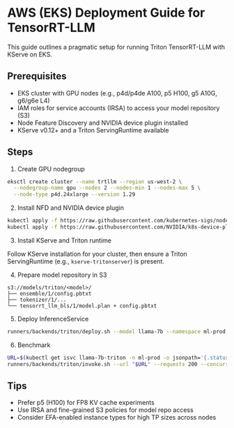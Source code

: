 # AWS (EKS) Deployment Guide for TensorRT-LLM

This guide outlines a pragmatic setup for running Triton TensorRT-LLM with KServe on EKS.

## Prerequisites

- EKS cluster with GPU nodes (e.g., p4d/p4de A100, p5 H100, g5 A10G, g6/g6e L4)
- IAM roles for service accounts (IRSA) to access your model repository (S3)
- Node Feature Discovery and NVIDIA device plugin installed
- KServe v0.12+ and a Triton ServingRuntime available

## Steps

1) Create GPU nodegroup

```bash
eksctl create cluster --name trtllm --region us-west-2 \
  --nodegroup-name gpu --nodes 2 --nodes-min 1 --nodes-max 5 \
  --node-type p4d.24xlarge --version 1.29
```

2) Install NFD and NVIDIA device plugin

```bash
kubectl apply -f https://raw.githubusercontent.com/kubernetes-sigs/node-feature-discovery/master/deployment/overlays/default/nfd-master.yaml
kubectl apply -f https://raw.githubusercontent.com/NVIDIA/k8s-device-plugin/stable/nvidia-device-plugin.yml
```

3) Install KServe and Triton runtime

Follow KServe installation for your cluster, then ensure a Triton ServingRuntime (e.g., `kserve-tritonserver`) is present.

4) Prepare model repository in S3

```
s3://models/triton/<model>/
├── ensemble/1/config.pbtxt
├── tokenizer/1/...
└── tensorrt_llm_bls/1/model.plan + config.pbtxt
```

5) Deploy InferenceService

```bash
runners/backends/triton/deploy.sh --model llama-7b --namespace ml-prod --streaming false
```

6) Benchmark

```bash
URL=$(kubectl get isvc llama-7b-triton -n ml-prod -o jsonpath='{.status.url}')
runners/backends/triton/invoke.sh --url "$URL" --requests 200 --concurrency 10 --max-tokens 64 --run-dir runs/aws-test
```

## Tips

- Prefer p5 (H100) for FP8 KV cache experiments
- Use IRSA and fine-grained S3 policies for model repo access
- Consider EFA-enabled instance types for high TP sizes across nodes
